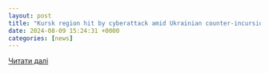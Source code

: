 ```yaml
---
layout: post
title: "Kursk region hit by cyberattack amid Ukrainian counter-incursion"
date: 2024-08-09 15:24:31 +0000
categories: [news]
---
```


[Читати далі](https://www.telecomstechnews.com/news/kursk-region-hit-cyberattack-amid-ukrainian-counter-incursion/)
